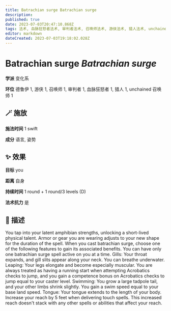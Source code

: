 ```yaml
---
title: Batrachian surge Batrachian surge
description: 
published: true
date: 2023-07-03T20:47:10.868Z
tags: 法术, 血脉狂怒者法术, 审判者法术, 召唤师法术, 游侠法术, 猎人法术, unchained 召唤师法术, 1环法术, 德鲁伊法术, 变化系
editor: markdown
dateCreated: 2023-07-03T19:18:02.028Z
---
```


# **Batrachian surge** *Batrachian surge*

**学派** 变化系 

**环位** 德鲁伊 1, 游侠 1, 召唤师 1, 审判者 1, 血脉狂怒者 1, 猎人 1, unchained 召唤师 1

## 🪄 施放

**施法时间** 1 swift

**成分** 语言, 姿势

## ✨ 效果 

**目标** you 

**距离** 自身  

**持续时间** 1 round + 1 round/3 levels (D) 

**法术抗力** 是

## 📖 描述

You tap into your latent amphibian strengths, unlocking a short-lived physical talent. Armor or gear you are wearing adjusts to your new shape for the duration of the spell. When you cast batrachian surge, choose one of the following features to gain its associated benefits. You can have only one batrachian surge spell active on you at a time.  Gills: Your throat expands, and gill slits appear along your neck. You can breathe underwater.  Leaping: Your legs elongate and become especially muscular. You are always treated as having a running start when attempting Acrobatics checks to jump, and you gain a competence bonus on Acrobatics checks to jump equal to your caster level.  Swimming: You grow a large tadpole tail, and your other limbs shrink slightly. You gain a swim speed equal to your base land speed.  Tongue: Your tongue extends to the length of your body. Increase your reach by 5 feet when delivering touch spells. This increased reach doesn't stack with any other spells or abilities that affect your reach.
    